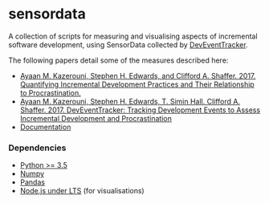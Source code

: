 # sensordata

A collection of scripts for measuring and visualising aspects of incremental software development, using SensorData collected by [DevEventTracker](https://github.com/web-cat/eclipse-plugins-importer-exporter/tree/DevEventTrackerAddition).

The following papers detail some of the measures described here:

* [Ayaan M. Kazerouni, Stephen H. Edwards, and Clifford A. Shaffer. 2017. Quantifying Incremental Development Practices and Their Relationship to Procrastination.](https://ayaankazerouni.github.io/publications#icer2017paper)
* [Ayaan M. Kazerouni, Stephen H. Edwards, T. Simin Hall. Clifford A. Shaffer. 2017. DevEventTracker: Tracking Development Events to Assess Incremental Development and Procrastination](https://ayaankazerouni.github.io/publications#iticse2017paper)
* [Documentation](https://ayaankazerouni.github.io/sensordata)

### Dependencies
* [Python >= 3.5](https://docs.python.org/3.5/)
* [Numpy](http://www.numpy.org/)
* [Pandas](http://pandas.pydata.org/)
* [Node.js under LTS](https://github.com/nodejs/LTS) (for visualisations)

